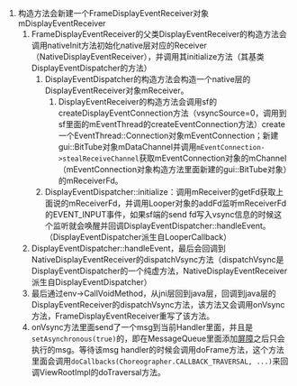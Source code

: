 1. 构造方法会新建一个FrameDisplayEventReceiver对象mDisplayEventReceiver
    1. FrameDisplayEventReceiver的父类DisplayEventReceiver的构造方法会调用nativeInit方法初始化native层对应的Receiver（NativeDisplayEventReceiver），并调用其initialize方法（其基类DisplayEventDispatcher的方法）
        1. DisplayEventDispatcher的构造方法会构造一个native层的DisplayEventReceiver对象mReceiver。
            1. DisplayEventReceiver的构造方法会调用sf的createDisplayEventConnection方法（vsyncSource=0，调用到sf里面的mEventThread的createEventConnection方法）create一个EventThread::Connection对象mEventConnection；新建gui::BitTube对象mDataChannel并调用```mEventConnection->stealReceiveChannel```获取mEventConnection对象的mChannel（mEventConnection对象构造方法里面新建的gui::BitTube对象）的mReceiverFd。
        2. DisplayEventDispatcher::initialize：调用mReceiver的getFd获取上面说的mReceiverFd，并调用Looper对象的addFd监听mReceiverFd的EVENT_INPUT事件，如果sf端的send fd写入vsync信息的时候这个监听就会唤醒并回调DisplayEventDispatcher::handleEvent。
        （DisplayEventDispatcher派生自LooperCallback）
    2. DisplayEventDispatcher::handleEvent，最后会回调到NativeDisplayEventReceiver的dispatchVsync方法（dispatchVsync是DisplayEventDispatcher的一个纯虚方法，NativeDisplayEventReceiver派生自DisplayEventDispatcher）
    3. 最后通过env->CallVoidMethod，从jni层回到java层，回调到java层的DisplayEventReceiver的dispatchVsync方法，该方法又会调用onVsync方法，FrameDisplayEventReceiver重写了该方法。
    4. onVsync方法里面send了一个msg到当前Handler里面，并且是```setAsynchronous(true)```的，即在MessageQueue里面添加[屏障](消息处理机制.md#sync)之后只会执行的msg。等待该msg handler的时候会调用doFrame方法，这个方法里面会调用```doCallbacks(Choreographer.CALLBACK_TRAVERSAL, ...)```来回调ViewRootImpl的doTraversal方法。